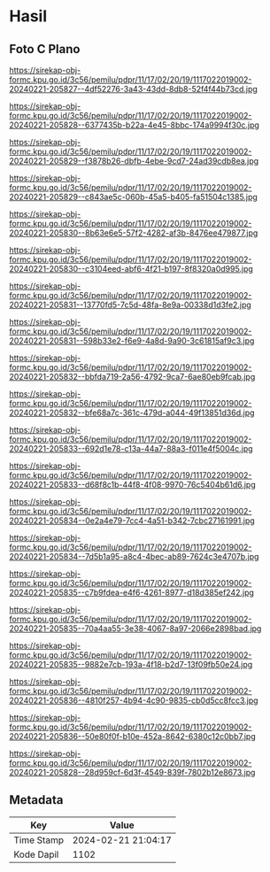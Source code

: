 # Hasil

## Foto C Plano

https://sirekap-obj-formc.kpu.go.id/3c56/pemilu/pdpr/11/17/02/20/19/1117022019002-20240221-205827--4df52276-3a43-43dd-8db8-52f4f44b73cd.jpg

https://sirekap-obj-formc.kpu.go.id/3c56/pemilu/pdpr/11/17/02/20/19/1117022019002-20240221-205828--6377435b-b22a-4e45-8bbc-174a9994f30c.jpg

https://sirekap-obj-formc.kpu.go.id/3c56/pemilu/pdpr/11/17/02/20/19/1117022019002-20240221-205829--f3878b26-dbfb-4ebe-9cd7-24ad39cdb8ea.jpg

https://sirekap-obj-formc.kpu.go.id/3c56/pemilu/pdpr/11/17/02/20/19/1117022019002-20240221-205829--c843ae5c-060b-45a5-b405-fa51504c1385.jpg

https://sirekap-obj-formc.kpu.go.id/3c56/pemilu/pdpr/11/17/02/20/19/1117022019002-20240221-205830--8b63e6e5-57f2-4282-af3b-8476ee479877.jpg

https://sirekap-obj-formc.kpu.go.id/3c56/pemilu/pdpr/11/17/02/20/19/1117022019002-20240221-205830--c3104eed-abf6-4f21-b197-8f8320a0d995.jpg

https://sirekap-obj-formc.kpu.go.id/3c56/pemilu/pdpr/11/17/02/20/19/1117022019002-20240221-205831--13770fd5-7c5d-48fa-8e9a-00338d1d3fe2.jpg

https://sirekap-obj-formc.kpu.go.id/3c56/pemilu/pdpr/11/17/02/20/19/1117022019002-20240221-205831--598b33e2-f6e9-4a8d-9a90-3c61815af9c3.jpg

https://sirekap-obj-formc.kpu.go.id/3c56/pemilu/pdpr/11/17/02/20/19/1117022019002-20240221-205832--bbfda719-2a56-4792-9ca7-6ae80eb9fcab.jpg

https://sirekap-obj-formc.kpu.go.id/3c56/pemilu/pdpr/11/17/02/20/19/1117022019002-20240221-205832--bfe68a7c-361c-479d-a044-49f13851d36d.jpg

https://sirekap-obj-formc.kpu.go.id/3c56/pemilu/pdpr/11/17/02/20/19/1117022019002-20240221-205833--692d1e78-c13a-44a7-88a3-f011e4f5004c.jpg

https://sirekap-obj-formc.kpu.go.id/3c56/pemilu/pdpr/11/17/02/20/19/1117022019002-20240221-205833--d68f8c1b-44f8-4f08-9970-76c5404b61d6.jpg

https://sirekap-obj-formc.kpu.go.id/3c56/pemilu/pdpr/11/17/02/20/19/1117022019002-20240221-205834--0e2a4e79-7cc4-4a51-b342-7cbc27161991.jpg

https://sirekap-obj-formc.kpu.go.id/3c56/pemilu/pdpr/11/17/02/20/19/1117022019002-20240221-205834--7d5b1a95-a8c4-4bec-ab89-7624c3e4707b.jpg

https://sirekap-obj-formc.kpu.go.id/3c56/pemilu/pdpr/11/17/02/20/19/1117022019002-20240221-205835--c7b9fdea-e4f6-4261-8977-d18d385ef242.jpg

https://sirekap-obj-formc.kpu.go.id/3c56/pemilu/pdpr/11/17/02/20/19/1117022019002-20240221-205835--70a4aa55-3e38-4067-8a97-2066e2898bad.jpg

https://sirekap-obj-formc.kpu.go.id/3c56/pemilu/pdpr/11/17/02/20/19/1117022019002-20240221-205835--9882e7cb-193a-4f18-b2d7-13f09fb50e24.jpg

https://sirekap-obj-formc.kpu.go.id/3c56/pemilu/pdpr/11/17/02/20/19/1117022019002-20240221-205836--4810f257-4b94-4c90-9835-cb0d5cc8fcc3.jpg

https://sirekap-obj-formc.kpu.go.id/3c56/pemilu/pdpr/11/17/02/20/19/1117022019002-20240221-205836--50e80f0f-b10e-452a-8642-6380c12c0bb7.jpg

https://sirekap-obj-formc.kpu.go.id/3c56/pemilu/pdpr/11/17/02/20/19/1117022019002-20240221-205828--28d959cf-6d3f-4549-839f-7802b12e8673.jpg


## Metadata

| Key        | Value               |
| ---------- | ------------------- |
| Time Stamp | 2024-02-21 21:04:17 |
| Kode Dapil | 1102                |



